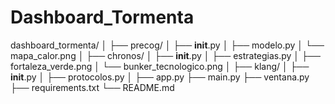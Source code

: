 # Dashboard_Tormenta

dashboard_tormenta/
│
├── precog/
│   ├── __init__.py
│   ├── modelo.py
│   └── mapa_calor.png
│
├── chronos/
│   ├── __init__.py
│   ├── estrategias.py
│   ├── fortaleza_verde.png
│   └── bunker_tecnologico.png
│
├── klang/
│   ├── __init__.py
│   ├── protocolos.py
│
├── app.py
├── main.py
├── ventana.py
├── requirements.txt
└── README.md
